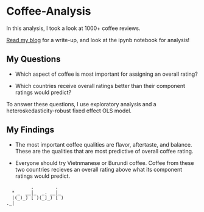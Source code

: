 # Coffee-Analysis

In this analysis, I took a look at 1000+ coffee reviews. 

[Read my blog](https://www.joshash.space/data-science/the-most-important-aspect-of-coffee) for a write-up, and look at the ipynb notebook for analysis! 

## My Questions

* Which aspect of coffee is most important for assigning an overall rating?

* Which countries receive overall ratings better than their component ratings would predict?

To answer these questions, I use exploratory analysis and a heteroskedasticity-robust fixed effect OLS model. 

## My Findings

* The most important coffee qualities are flavor, aftertaste, and balance. These are the qualities that are most predictive of overall coffee rating.

* Everyone should try Vietnmanese or Burundi coffee. Coffee from these two countries recieves an overall rating above what its component ratings would predict.




```
         .        .  
  * _  __|_  _. __|_ 
  |(_)_) [ )(_]_) [ )
._|

```
